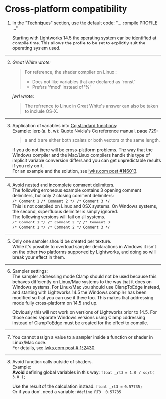 # Cross-platform compatibility

1. In the "[Techniques](../Techniques/README.md)" section, use the default code: "... compile PROFILE ..."

   Starting with Lightworks 14.5 the operating system can be identified at compile time. 
   This allows the profile to be set to explicitly suit the operating system used. 

---

2. *Great White wrote:*   
   >For reference, the shader compiler on Linux :   
      > - Does not like variables that are declared as 'const'  
      > - Prefers 'fmod' instead of '%'  
 
   *jwrl wrote:*  
      >The reference to Linux in Great White's answer can also be taken to include OS-X.  
   
---

3. Application of variables into [Cg standard functions](../Functions/Cg_standard_library/README.md):  
  Example: lerp (a, b, w);
  Quote [Nvidia's Cg reference manual, page 729:](https://www.google.com.au/url?sa=t&rct=j&q=&esrc=s&source=web&cd=3&cad=rja&uact=8&ved=0ahUKEwj5qpif6rHTAhXLF5QKHQ6MCeAQFggwMAI&url=http%3A%2F%2Fdeveloper.download.nvidia.com%2Fcg%2FCg_3.1%2FCg-3.1_April2012_ReferenceManual.pdf&usg=AFQjCNHI5gaVpuvJH6ZO8bnX7BxJGKXr0A)  
   > a and b are either both scalars or both vectors of the same length.  

   If you do not there will be cross-platform problems. 
   The way that the Windows compiler and the Mac/Linux compilers handle this type of implicit variable 
   conversion differs and you can get unpredictable results if you rely on it.  
   For an example and the solution, see [lwks.com post #146013](https://www.lwks.com/index.php?option=com_kunena&func=view&catid=7&id=143678&limit=15&limitstart=45&Itemid=81#146013).  

---

4. Avoid nested and incomplete comment delimiters.  
   The following erroneous example contains 3 opening comment delimiters, but only 2 closing comment delimiters:  
   `/* Comment 1 /* Comment 2 */ /* Comment 3 */`  
   This is not compiled on Linux and OSX systems. On Windows systems, the second, superfluous delimiter is simply ignored.  
   The following versions will fail on all systems.  
   `/* Comment 1 */ /* Comment 2 */ /* Comment 3`  
   `/* Comment 1 */ /* Comment 2 */ Comment 3 */`  
   
---
   
5. Only one sampler should be created per texture.  
  While it's possible to overload sampler declarations in Windows it isn't on the other two platforms supported by Lightworks, 
  and doing so will break your effect in them.  
  
---

6. Sampler settings:  
   The sampler addressing mode Clamp should not be used because this behaves differently on Linux/Mac systems 
   to the way that it does on Windows systems. For Linux/Mac you should use ClampToEdge instead, 
   and starting with Lightworks 14.5 the Windows compiler has been modified so that you can use it there too. 
   This makes that addressing mode fully cross-platform on 14.5 and up.  
   
   Obviously this will not work on versions of Lightworks prior to 14.5. 
   For those cases separate Windows versions using Clamp addressing instead of ClampToEdge must be created for the effect to compile.
   
---

7. You cannot assign a value to a sampler inside a function or shader in Linux/Mac code.  
   For details, see  [lwks.com post # 152430](https://www.lwks.com/index.php?option=com_kunena&func=view&catid=7&id=143678&limit=15&limitstart=75&Itemid=81#152430).
   
   
--- 


8. Avoid function calls outside of shaders.  
   Example:  
  **Avoid** defining global variables in this way:  `float _rt3 = 1.0 / sqrt( 3.0 );`    

   Use the result of the calculation instead: `float _rt3 = 0.57735;`  
   Or if you don't need a variable: `#define RT3  0.57735`  


